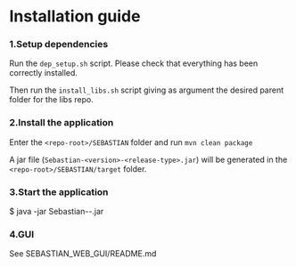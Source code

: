 # Installation guide

### 1.Setup dependencies

Run the `dep_setup.sh` script. Please check that everything has been correctly installed.

Then run the `install_libs.sh` script giving as argument the desired parent folder for the libs repo.

### 2.Install the application

Enter the `<repo-root>/SEBASTIAN` folder and run 
```mvn clean package```

A jar file (`Sebastian-<version>-<release-type>.jar`) will be generated in the `<repo-root>/SEBASTIAN/target` folder.

### 3.Start the application

$ java -jar Sebastian-<version>-<release-type>.jar

### 4.GUI

See SEBASTIAN_WEB_GUI/README.md
